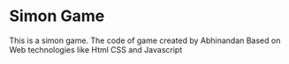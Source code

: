 # Simon Game

This is a simon game. The code of game created by Abhinandan 
Based on Web technologies like Html CSS and Javascript

